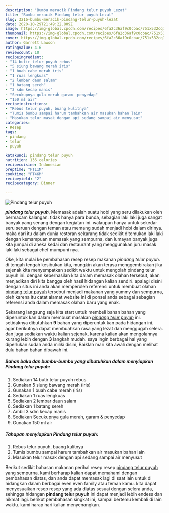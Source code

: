 ```yaml
---
description: "Bumbu meracik Pindang telur puyuh Lezat"
title: "Bumbu meracik Pindang telur puyuh Lezat"
slug: 3216-bumbu-meracik-pindang-telur-puyuh-lezat
date: 2020-10-29T21:49:22.809Z
image: https://img-global.cpcdn.com/recipes/6fa2c36af9c0cbac/751x532cq70/pindang-telur-puyuh-foto-resep-utama.jpg
thumbnail: https://img-global.cpcdn.com/recipes/6fa2c36af9c0cbac/751x532cq70/pindang-telur-puyuh-foto-resep-utama.jpg
cover: https://img-global.cpcdn.com/recipes/6fa2c36af9c0cbac/751x532cq70/pindang-telur-puyuh-foto-resep-utama.jpg
author: Garrett Lawson
ratingvalue: 4.6
reviewcount: 10
recipeingredient:
- "14 butir telur puyuh rebus"
- "5 siung bawang merah iris"
- "1 buah cabe merah iris"
- "1 ruas lengkuas"
- "2 lembar daun salam"
- "1 batang sereh"
- "3 sdm kecap manis"
- "Secukupnya gula merah garam  penyedap"
- "150 ml air"
recipeinstructions:
- "Rebus telur puyuh, buang kulitnya"
- "Tumis bumbu sampai harum tambahkan air masukan bahan lain"
- "Masukan telur masak dengan api sedang sampai air menyusut"
categories:
- Resep
tags:
- pindang
- telur
- puyuh

katakunci: pindang telur puyuh 
nutrition: 136 calories
recipecuisine: Indonesian
preptime: "PT11M"
cooktime: "PT46M"
recipeyield: "2"
recipecategory: Dinner

---
```



![Pindang telur puyuh](https://img-global.cpcdn.com/recipes/6fa2c36af9c0cbac/751x532cq70/pindang-telur-puyuh-foto-resep-utama.jpg)

<b><i>pindang telur puyuh</i></b>, Memasak adalah suatu hobi yang seru dilakukan oleh bermacam kalangan. tidak hanya para bunda, sebagian laki laki juga sangat banyak yang senang dengan kegiatan ini. walaupun hanya untuk sekedar seru seruan dengan teman atau memang sudah menjadi hobi dalam dirinya. maka dari itu dalam dunia restoran sekarang tidak sedikit ditemukan laki laki dengan kemampuan memasak yang sempurna, dan lumayan banyak juga kita jumpai di aneka kedai dan restaurant yang menggunakan juru masak laki laki sebagai chef mumpuni nya.

Oke, kita mulai ke pembahasan resep resep makanan <i>pindang telur puyuh</i>. di tengah tengah kesibukan kita, mungkin akan terasa menggembirakan jika sejenak kita menyempatkan sedikit waktu untuk mengolah pindang telur puyuh ini. dengan keberhasilan kita dalam memasak olahan tersebut, akan menjadikan diri kita bangga oleh hasil hidangan kalian sendiri. apalagi disini dengan situs ini anda akan memperoleh referensi untuk membuat olahan <u>pindang telur puyuh</u> tersebut menjadi makanan yang yummy dan sempurna, oleh karena itu catat alamat website ini di ponsel anda sebagai sebagian referensi anda dalam memasak olahan baru yang enak.




Sekarang langsung saja kita start untuk membeli bahan bahan yang diperuntuk kan dalam membuat masakan <u><i>pindang telur puyuh</i></u> ini. setidaknya dibutuhkan <b>9</b> bahan yang diperuntuk kan pada hidangan ini. agar berikutnya dapat membuahkan rasa yang lezat dan menggugah selera. dan juga sediakan waktu kalian sejenak, karena kalian akan mengolahnya kurang lebih dengan <b>3</b> langkah mudah. saya ingin berbagai hal yang diperlukan sudah anda miliki disini, Baiklah mari kita awali dengan melihat dulu bahan bahan dibawah ini.

<!--inarticleads1-->

##### Bahan baku dan bumbu-bumbu yang dibutuhkan dalam menyiapkan Pindang telur puyuh:

1. Sediakan 14 butir telur puyuh rebus
1. Gunakan 5 siung bawang merah (iris)
1. Gunakan 1 buah cabe merah (iris)
1. Sediakan 1 ruas lengkuas
1. Sediakan 2 lembar daun salam
1. Sediakan 1 batang sereh
1. Ambil 3 sdm kecap manis
1. Sediakan Secukupnya gula merah, garam &amp; penyedap
1. Gunakan 150 ml air




<!--inarticleads2-->

##### Tahapan menyiapkan Pindang telur puyuh:

1. Rebus telur puyuh, buang kulitnya
1. Tumis bumbu sampai harum tambahkan air masukan bahan lain
1. Masukan telur masak dengan api sedang sampai air menyusut




Berikut sedikit bahasan makanan perihal resep resep <u>pindang telur puyuh</u> yang sempurna. kami berharap kalian dapat memahami dengan pembahasan diatas, dan anda dapat memasak lagi di saat lain untuk di hidangkan dalam berbagai even even family atau teman kamu. kita dapat menyesuaikan resep resep yang ada diatas sesuai dengan selera anda, sehingga hidangan <b>pindang telur puyuh</b> ini dapat menjadi lebih endess dan nikmat lagi. berikut pembahasan singkat ini, sampai bertemu kembali di lain waktu. kami harap hari kalian menyenangkan.

